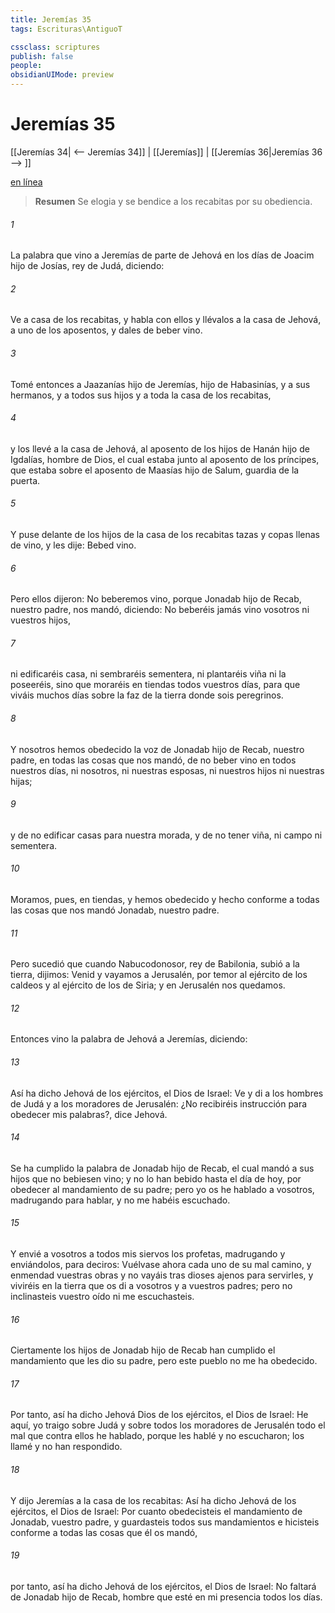 ```yaml
---
title: Jeremías 35
tags: Escrituras\AntiguoT

cssclass: scriptures
publish: false
people:
obsidianUIMode: preview
---
```


# Jeremías 35
[[Jeremías 34| <-- Jeremías 34]] | [[Jeremías]] | [[Jeremías 36|Jeremías 36 --> ]]

[en línea](https://churchofjesuschrist.org/study/scriptures/ot/jer/35?lang=spa)

> __Resumen__
Se elogia y se bendice a los recabitas por su obediencia.

###### 1 
La palabra que vino a Jeremías de parte de Jehová en los días de Joacim hijo de Josías, rey de Judá, diciendo:

###### 2 
Ve a casa de los recabitas, y habla con ellos y llévalos a la casa de Jehová, a uno de los aposentos, y dales de beber vino.

###### 3 
Tomé entonces a Jaazanías hijo de Jeremías, hijo de Habasinías, y a sus hermanos, y a todos sus hijos y a toda la casa de los recabitas,

###### 4 
y los llevé a la casa de Jehová, al aposento de los hijos de Hanán hijo de Igdalías, hombre de Dios, el cual estaba junto al aposento de los príncipes, que estaba sobre el aposento de Maasías hijo de Salum, guardia de la puerta.

###### 5 
Y puse delante de los hijos de la casa de los recabitas tazas y copas llenas de vino, y les dije: Bebed vino.

###### 6 
Pero ellos dijeron: No beberemos vino, porque Jonadab hijo de Recab, nuestro padre, nos mandó, diciendo: No beberéis jamás vino vosotros ni vuestros hijos,

###### 7 
ni edificaréis casa, ni sembraréis sementera, ni plantaréis viña ni la poseeréis, sino que moraréis en tiendas todos vuestros días, para que viváis muchos días sobre la faz de la tierra donde sois peregrinos.

###### 8 
Y nosotros hemos obedecido la voz de Jonadab hijo de Recab, nuestro padre, en todas las cosas que nos mandó, de no beber vino en todos nuestros días, ni nosotros, ni nuestras esposas, ni nuestros hijos ni nuestras hijas;

###### 9 
y de no edificar casas para nuestra morada, y de no tener viña, ni campo ni sementera.

###### 10 
Moramos, pues, en tiendas, y hemos obedecido y hecho conforme a todas las cosas que nos mandó Jonadab, nuestro padre.

###### 11 
Pero sucedió que cuando Nabucodonosor, rey de Babilonia, subió a la tierra, dijimos: Venid y vayamos a Jerusalén, por temor al ejército de los caldeos y al ejército de los de Siria; y en Jerusalén nos quedamos.

###### 12 
Entonces vino la palabra de Jehová a Jeremías, diciendo:

###### 13 
Así ha dicho Jehová de los ejércitos, el Dios de Israel: Ve y di a los hombres de Judá y a los moradores de Jerusalén: ¿No recibiréis instrucción para obedecer mis palabras?, dice Jehová.

###### 14 
Se ha cumplido la palabra de Jonadab hijo de Recab, el cual mandó a sus hijos que no bebiesen vino; y no lo han bebido hasta el día de hoy, por obedecer al mandamiento de su padre; pero yo os he hablado a vosotros, madrugando para hablar, y no me habéis escuchado.

###### 15 
Y envié a vosotros a todos mis siervos los profetas, madrugando y enviándolos, para deciros: Vuélvase ahora cada uno de su mal camino, y enmendad vuestras obras y no vayáis tras dioses ajenos para servirles, y viviréis en la tierra que os di a vosotros y a vuestros padres; pero no inclinasteis vuestro oído ni me escuchasteis.

###### 16 
Ciertamente los hijos de Jonadab hijo de Recab han cumplido el mandamiento que les dio su padre, pero este pueblo no me ha obedecido.

###### 17 
Por tanto, así ha dicho Jehová Dios de los ejércitos, el Dios de Israel: He aquí, yo traigo sobre Judá y sobre todos los moradores de Jerusalén todo el mal que contra ellos he hablado, porque les hablé y no escucharon; los llamé y no han respondido.

###### 18 
Y dijo Jeremías a la casa de los recabitas: Así ha dicho Jehová de los ejércitos, el Dios de Israel: Por cuanto obedecisteis el mandamiento de Jonadab, vuestro padre, y guardasteis todos sus mandamientos e hicisteis conforme a todas las cosas que él os mandó,

###### 19 
por tanto, así ha dicho Jehová de los ejércitos, el Dios de Israel: No faltará de Jonadab hijo de Recab, hombre que esté en mi presencia todos los días.

